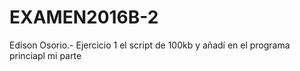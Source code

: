 # EXAMEN2016B-2
Edison Osorio.- Ejercicio 1 el script de 100kb y añadí en el programa princiapl mi parte
